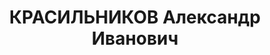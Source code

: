 ---
title: КРАСИЛЬНИКОВ Александр Иванович
description: 'Род. в 1893, Нижегородская губ. (Горьковская обл. ), г. Городец. Проживал:
  Ярославская обл., Рыбинский р-н, г. Рыбинск, Набережная, 69. Пристань Рыбинск, Начальник
  2-го участка

  Арестован 16.12.1936. Обв. по ст. 58-8, 58-9, 58-11. Приговор: ВК ВС СССР, 30.12.1937
  – ВМН. Расстрелян 30.12.1937, в Москве.

  Реабилитирован ВК ВС СССР 02.11.1957'
---